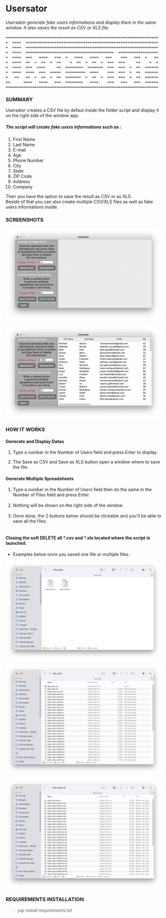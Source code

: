 # Usersator
_Usersator generate fake users informations and display them in the same window.
It also saves the result as CSV or XLS file._

```
=====================================================================
=  ====  ============================================================
=  ====  ============================================================
=  ====  ========================================  ==================
=  ====  ===   ====   ===  =   ====   ====   ===    ===   ===  =   ==
=  ====  ==  =  ==  =  ==    =  ==  =  ==  =  ===  ===     ==    =  =
=  ====  ===  ====     ==  ========  =======  ===  ===  =  ==  ======
=  ====  ====  ===  =====  =========  ====    ===  ===  =  ==  ======
=   ==   ==  =  ==  =  ==  =======  =  ==  =  ===  ===  =  ==  ======
==      ====   ====   ===  ========   ====    ===   ===   ===  ======
=====================================================================         
```
### SUMMARY
Usersator creates a CSV file by defaut inside the folder script and display it on the right side of the window app.<br />
##### The script will create fake users informations such as :<br />
1. First Name<br />
2. Last Name<br /> 
3. E-mail<br />
4. Age<br />
5. Phone Number<br />
6. City<br />
7. State<br />
8. ZIP Code<br />
9. Address<br />
10. Company<br />

Then you have the option  to save the result as CSV or as XLS.<br />
Beside of that you can also create multiple CSV/XLS files as well as fake users informations inside.<br />

### SCREENSHOTS

![Screenshot](https://github.com/gelndjj/Usersator/blob/main/img/main.png)

![Screenshot](https://github.com/gelndjj/Usersator/blob/main/img/main_1.png)

### HOW IT WORKS 

#### Generate and Display Datas<br />
1. Type a number in the Number of Users field and press Enter to display.<br />

2. The Save as CSV and Save as XLS button open a window where to save the file.<br />

#### Generate Multiple Spreadsheets<br />
1. Type a number in the Number of Users field then do the same in the Number of Files field and press Enter.<br /><br />
2. Nothing will be shown on the right side of the window.<br /><br />
3. Once done, the 2 buttons below should be clickable and you'll be able to save all the files.<br /><br />

#### Closing the soft DELETE all *.csv and *.xls located where the script is launched.


* Examples below once you saved one file or multiple files. 

![Screenshot](https://github.com/gelndjj/Usersator/blob/main/img/csv_and_xls_1.png)

![Screenshot](https://github.com/gelndjj/Usersator/blob/main/img/csv_stack_1.png)

![Screenshot](https://github.com/gelndjj/Usersator/blob/main/img/xls_stack_1.png)

### REQUIREMENTS INSTALLATION

> pip install requirements.txt